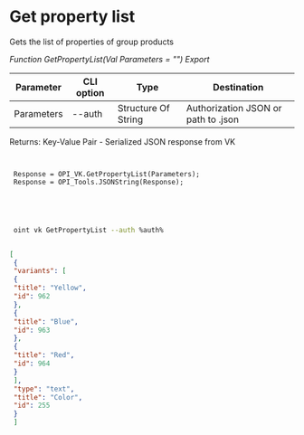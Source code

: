 ﻿---
sidebar_position: 1
---

# Get property list
 Gets the list of properties of group products


*Function GetPropertyList(Val Parameters = "") Export*

 | Parameter | CLI option | Type | Destination |
 |-|-|-|-|
 | Parameters | --auth | Structure Of String | Authorization JSON or path to .json |

 
 Returns: Key-Value Pair - Serialized JSON response from VK 

```bsl title="Code example"
	
 
 Response = OPI_VK.GetPropertyList(Parameters);
 Response = OPI_Tools.JSONString(Response);
 

	
```

```sh title="CLI command example"
 
 oint vk GetPropertyList --auth %auth%


```


```json title="Result"

[
 {
 "variants": [
 {
 "title": "Yellow",
 "id": 962
 },
 {
 "title": "Blue",
 "id": 963
 },
 {
 "title": "Red",
 "id": 964
 }
 ],
 "type": "text",
 "title": "Color",
 "id": 255
 }
 ]

```
